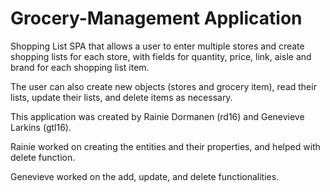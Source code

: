 # Grocery-Management Application

Shopping List SPA that allows a user to enter multiple stores and create shopping lists for each store, with fields for quantity, price, link, aisle and brand for each shopping list item.

The user can also create new objects (stores and grocery item), read their lists, update their lists, and delete items as necessary.

This application was created by Rainie Dormanen (rd16) and Genevieve Larkins (gtl16).

Rainie worked on creating the entities and their properties, and helped with delete function.

Genevieve worked on the add, update, and delete functionalities.


